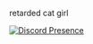 retarded cat girl

[![Discord Presence](https://lanyard.cnrad.dev/api/890665103421214720)](https://discord.com/users/890665103421214720)
